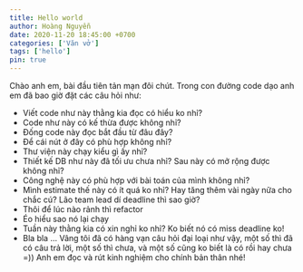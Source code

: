 ```yaml
---
title: Hello world
author: Hoàng Nguyễn
date: 2020-11-20 18:45:00 +0700
categories: ['Văn vở']
tags: ['hello']
pin: true
---
```


Chào anh em, bài đầu tiên tản mạn đôi chút.
Trong con đường code dạo anh em đã bao giờ đặt các câu hỏi như:
- Viết code như này thằng kia đọc có hiểu ko nhỉ?
- Code như này có kế thừa được không nhỉ?
- Đống code này đọc bắt đầu từ đâu đây?
- Để cái nút ở đây có phù hợp không nhỉ?
- Thư viện này chạy kiểu gì ấy nhỉ?
- Thiết kế DB như này đã tối ưu chưa nhỉ? Sau này có mở rộng được không nhỉ?
- Công nghệ này có phù hợp với bài toán của mình không nhỉ?
- Mình estimate thế này có ít quá ko nhỉ? Hay tăng thêm vài ngày nữa cho chắc cú? Lão team lead dí deadline thì sao giờ?
- Thôi để lúc nào rảnh thì refactor
- Éo hiểu sao nó lại chạy
- Tuần này thằng kia có xin nghỉ ko nhỉ? Ko biết nó có miss deadline ko!
- Bla bla ...
Vâng tôi đã có hàng vạn câu hỏi đại loại như vậy, một số thì đã có câu trả lời, một số thì chưa, và một số cũng ko biết là có rồi hay chưa =))
Anh em đọc và rút kinh nghiệm cho chính bản thân nhé!